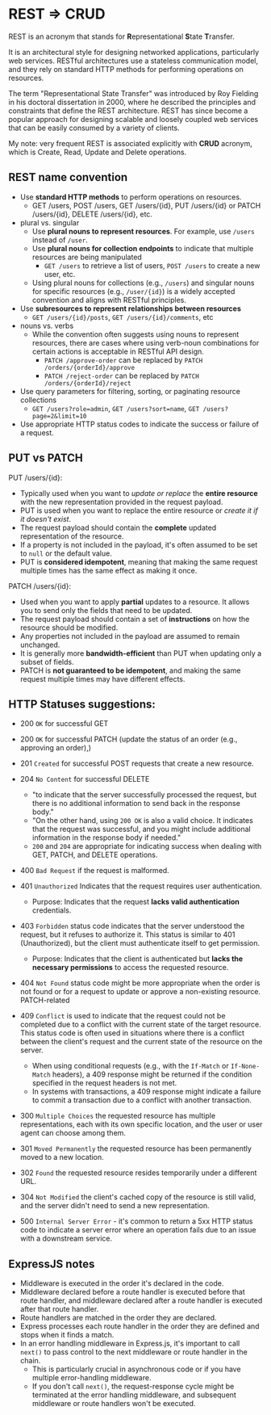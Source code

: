 REST => CRUD
===

REST is an acronym that stands for **R**epresentational **S**tate **T**ransfer. 

It is an architectural style for designing networked applications, particularly web services. RESTful architectures use a stateless communication model, and they rely on standard HTTP methods for performing operations on resources.

The term "Representational State Transfer" was introduced by Roy Fielding in his doctoral dissertation in 2000, where he described the principles and constraints that define the REST architecture. REST has since become a popular approach for designing scalable and loosely coupled web services that can be easily consumed by a variety of clients.

My note: very frequent REST is associated explicitly with **CRUD** acronym, which is Create, Read, Update and Delete operations.

## REST name convention

- Use **standard HTTP methods** to perform operations on resources.
  - GET /users, POST /users, GET /users/{id}, PUT /users/{id} or PATCH /users/{id}, DELETE /users/{id}, etc.
- plural vs. singular
  - Use **plural nouns to represent resources**. For example, use `/users` instead of `/user`.
  - Use **plural nouns for collection endpoints** to indicate that multiple resources are being manipulated
    - `GET /users` to retrieve a list of users, `POST /users` to create a new user, etc.
  - Using plural nouns for collections (e.g., `/users`) and singular nouns for specific resources (e.g., `/user/{id}`) is a widely accepted convention and aligns with RESTful principles.
- Use **subresources to represent relationships between resources** 
  - `GET /users/{id}/posts`, `GET /users/{id}/comments`, etc
- nouns vs. verbs  
  - While the convention often suggests using nouns to represent resources, there are cases where using verb-noun combinations for certain actions is acceptable in RESTful API design.
    - `PATCH /approve-order` can be replaced by `PATCH /orders/{orderId}/approve`
    - `PATCH /reject-order` can be replaced by `PATCH /orders/{orderId}/reject`
- Use query parameters for filtering, sorting, or paginating resource collections
  - `GET /users?role=admin`, `GET /users?sort=name`, `GET /users?page=2&limit=10`
- Use appropriate HTTP status codes to indicate the success or failure of a request.


## PUT vs PATCH

PUT /users/{id}:

- Typically used when you want to _update or replace_ the **entire resource** with the new representation provided in the request payload.
- PUT is used when you want to replace the entire resource or _create it if it doesn't exist_.
- The request payload should contain the **complete** updated representation of the resource.
- If a property is not included in the payload, it's often assumed to be set to `null` or the default value.
- PUT is **considered idempotent**, meaning that making the same request multiple times has the same effect as making it once.

PATCH /users/{id}:

- Used when you want to apply **partial** updates to a resource. It allows you to send only the fields that need to be updated.
- The request payload should contain a set of **instructions** on how the resource should be modified.
- Any properties not included in the payload are assumed to remain unchanged.
- It is generally more **bandwidth-efficient** than PUT when updating only a subset of fields.
- PATCH is **not guaranteed to be idempotent**, and making the same request multiple times may have different effects.


## HTTP Statuses suggestions:

- 200 `OK` for successful GET 
- 200 `OK` for successful PATCH (update the status of an order (e.g., approving an order),)
- 201 `Created` for successful POST requests that create a new resource.
- 204 `No Content` for successful DELETE
  - "to indicate that the server successfully processed the request, but there is no additional information to send back in the response body."
  - "On the other hand, using `200 OK` is also a valid choice. It indicates that the request was successful, and you might include additional information in the response body if needed."
  - `200` and `204` are appropriate for indicating success when dealing with GET, PATCH, and DELETE operations.

- 400 `Bad Request` if the request is malformed.
- 401 `Unauthorized` Indicates that the request requires user authentication.
  - Purpose: Indicates that the request **lacks valid authentication** credentials.
- 403 `Forbidden` status code indicates that the server understood the request, but it refuses to authorize it. This status is similar to 401 (Unauthorized), but the client must authenticate itself to get permission.
  - Purpose: Indicates that the client is authenticated but **lacks the necessary permissions** to access the requested resource.
- 404 `Not Found` status code might be more appropriate when the order is not found or for a request to update or approve a non-existing resource. PATCH-related
- 409 `Conflict` is used to indicate that the request could not be completed due to a conflict with the current state of the target resource. This status code is often used in situations where there is a conflict between the client's request and the current state of the resource on the server.
  - When using conditional requests (e.g., with the `If-Match` or `If-None-Match` headers), a 409 response might be returned if the condition specified in the request headers is not met.
  - In systems with transactions, a 409 response might indicate a failure to commit a transaction due to a conflict with another transaction.

- 300 `Multiple Choices` the requested resource has multiple representations, each with its own specific location, and the user or user agent can choose among them.
- 301 `Moved Permanently` the requested resource has been permanently moved to a new location.
- 302 `Found` the requested resource resides temporarily under a different URL.
- 304 `Not Modified` the client's cached copy of the resource is still valid, and the server didn't need to send a new representation.

- 500 `Internal Server Error` - it's common to return a 5xx HTTP status code to indicate a server error where an operation fails due to an issue with a downstream service.


## ExpressJS notes

- Middleware is executed in the order it's declared in the code.
- Middleware declared before a route handler is executed before that route handler, and middleware declared after a route handler is executed after that route handler.
- Route handlers are matched in the order they are declared.
- Express processes each route handler in the order they are defined and stops when it finds a match.
- In an error handling middleware in Express.js, it's important to call `next()` to pass control to the next middleware or route handler in the chain.
  - This is particularly crucial in asynchronous code or if you have multiple error-handling middleware.
  - If you don't call `next()`, the request-response cycle might be terminated at the error handling middleware, and subsequent middleware or route handlers won't be executed.
